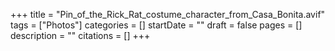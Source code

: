 +++
title = "Pin_of_the_Rick_Rat_costume_character_from_Casa_Bonita.avif"
tags = ["Photos"]
categories = []
startDate = ""
draft = false
pages = []
description = ""
citations = []
+++
